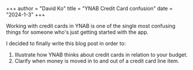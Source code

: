 +++
author = "David Ko"
title = "YNAB Credit Card confusion"
date = "2024-1-3"
+++

Working with credit cards in YNAB is one of the single most confusing things for someone who's
just getting started with the app.

I decided to finally write this blog post in order to:

1. Illustrate how YNAB thinks about credit cards in relation to your budget.
2. Clarify when money is moved in to and out of a credit card line item.